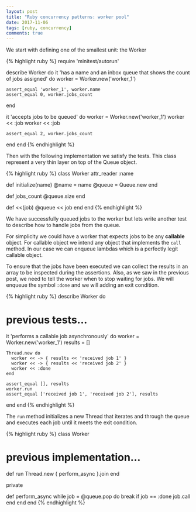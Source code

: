 ```yaml
---
layout: post
title: "Ruby concurrency patterns: worker pool"
date: 2017-11-06
tags: [ruby, concurrency]
comments: true
---
```


We start with defining one of the smallest unit: the Worker

{% highlight ruby %}
require 'minitest/autorun'

describe Worker do
  it 'has a name and an inbox queue that shows the count of jobs assigned' do
    worker = Worker.new('worker_1')

    assert_equal 'worker_1', worker.name
    assert_equal 0, worker.jobs_count
  end

  it 'accepts jobs to be queued' do
    worker = Worker.new('worker_1')
    worker << :job
    worker << :job

    assert_equal 2, worker.jobs_count
  end
end
{% endhighlight %}

Then with the following implementation we satisfy the tests. This class represent a very thin layer on top of the Queue object.

{% highlight ruby %}
class Worker
  attr_reader :name

  def initialize(name)
    @name = name
    @queue = Queue.new
  end

  def jobs_count
    @queue.size
  end

  def <<(job)
    @queue << job
  end
end
{% endhighlight %}

We have successfully queued jobs to the worker but lets write another test to describe how to handle jobs from the queue.

For simplicity we could have a worker that expects jobs to be any __callable__ object. For callable object we intend any object that implements the `call` method. In our case we can enqueue lambdas which is a perfectly legit callable object.

To ensure that the jobs have been executed we can collect the results in an array to be inspected during the assertions. Also, as we saw in the previous post, we need to tell the worker when to stop waiting for jobs. We will enqueue the symbol `:done` and we will adding an exit condition.

{% highlight ruby %}
describe Worker do
  # previous tests...

  it 'performs a callable job asynchronously' do
    worker = Worker.new('worker_1')
    results = []

    Thread.new do
      worker << -> { results << 'received job 1' }
      worker << -> { results << 'received job 2' }
      worker << :done
    end

    assert_equal [], results
    worker.run
    assert_equal ['received job 1', 'received job 2'], results
  end
end
{% endhighlight %}

The `run` method initializes a new Thread that iterates and through the queue and executes each job until it meets the exit condition.

{% highlight ruby %}
class Worker
  # previous implementation...

  def run
    Thread.new { perform_async }.join
  end

  private

  def perform_async
    while job = @queue.pop do
      break if job == :done
      job.call
    end
  end
end
{% endhighlight %}
